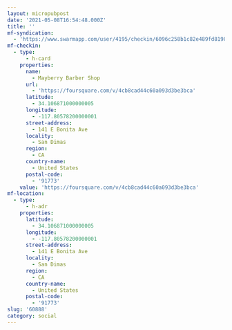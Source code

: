 ```yaml
---
layout: micropubpost
date: '2021-05-08T16:54:48.000Z'
title: ''
mf-syndication:
  - 'https://www.swarmapp.com/user/4195/checkin/6096c258b1c82e489fd81987'
mf-checkin:
  - type:
      - h-card
    properties:
      name:
        - Mayberry Barber Shop
      url:
        - 'https://foursquare.com/v/4cb8cad44c60a093d3be3bca'
      latitude:
        - 34.106871000000005
      longitude:
        - -117.80578200000001
      street-address:
        - 141 E Bonita Ave
      locality:
        - San Dimas
      region:
        - CA
      country-name:
        - United States
      postal-code:
        - '91773'
    value: 'https://foursquare.com/v/4cb8cad44c60a093d3be3bca'
mf-location:
  - type:
      - h-adr
    properties:
      latitude:
        - 34.106871000000005
      longitude:
        - -117.80578200000001
      street-address:
        - 141 E Bonita Ave
      locality:
        - San Dimas
      region:
        - CA
      country-name:
        - United States
      postal-code:
        - '91773'
slug: '60888'
category: social
---
```

